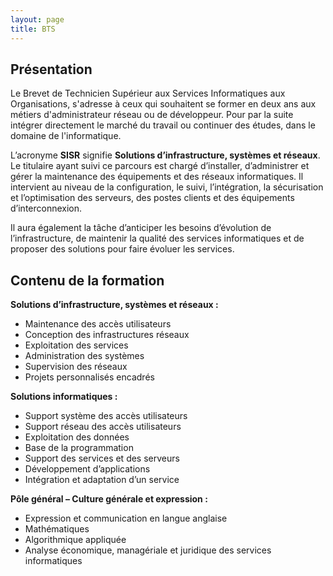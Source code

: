 ```yaml
---
layout: page
title: BTS
---
```


## Présentation


Le Brevet de Technicien Supérieur aux Services Informatiques aux Organisations, s'adresse à ceux qui souhaitent se former en deux ans aux métiers d'administrateur réseau ou de développeur. Pour par la suite intégrer directement le marché du travail ou continuer des études, dans le domaine de l'informatique.

L’acronyme **SISR** signifie **Solutions d’infrastructure, systèmes et réseaux**. Le titulaire ayant suivi ce parcours est chargé d’installer, d’administrer et gérer la maintenance des équipements et des réseaux informatiques. Il intervient au niveau de la configuration, le suivi, l’intégration, la sécurisation et l’optimisation des serveurs, des postes clients et des équipements d’interconnexion.

Il aura également la tâche d’anticiper les besoins d’évolution de l’infrastructure, de maintenir la qualité des services informatiques et de proposer des solutions pour faire évoluer les services.


## Contenu de la formation


**Solutions d’infrastructure, systèmes et réseaux :**

- Maintenance des accès utilisateurs
- Conception des infrastructures réseaux
- Exploitation des services
- Administration des systèmes
- Supervision des réseaux
- Projets personnalisés encadrés

**Solutions informatiques :**

- Support système des accès utilisateurs
- Support réseau des accès utilisateurs
- Exploitation des données
- Base de la programmation
- Support des services et des serveurs
- Développement d’applications
- Intégration et adaptation d’un service

**Pôle général – Culture générale et expression :**

- Expression et communication en langue anglaise
- Mathématiques
- Algorithmique appliquée
- Analyse économique, managériale et juridique des services informatiques

